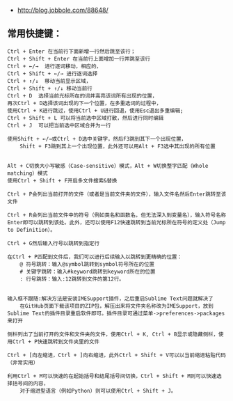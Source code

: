 * http://blog.jobbole.com/88648/

## 常用快捷键：
	Ctrl + Enter 在当前行下面新增一行然后跳至该行；
	Ctrl + Shift + Enter 在当前行上面增加一行并跳至该行
	Ctrl + ←/→  进行逐词移动，相应的，
	Ctrl + Shift + ←/→ 进行逐词选择
	Ctrl + ↑/↓  移动当前显示区域，
	Ctrl + Shift + ↑/↓ 移动当前行
	Ctrl + D  选择当前光标所在的词并高亮该词所有出现的位置，
	再次Ctrl + D选择该词出现的下一个位置，在多重选词的过程中，
	使用Ctrl + K进行跳过，使用Ctrl + U进行回退，使用Esc退出多重编辑;
	Ctrl + Shift + L 可以将当前选中区域打散，然后进行同时编辑
	Ctrl + J  可以把当前选中区域合并为一行
	
	使用Shift + ←/→或Ctrl + D选中关键字，然后F3跳到其下一个出现位置，
		Shift + F3跳到其上一个出现位置，此外还可以用Alt + F3选中其出现的所有位置
	
	
	Alt + C切换大小写敏感（Case-sensitive）模式，Alt + W切换整字匹配（Whole matching）模式
	使用Ctrl + Shift + F开启多文件搜索&替换
	
	Ctrl + P会列出当前打开的文件（或者是当前文件夹的文件），输入文件名然后Enter跳转至该文件
	
	Ctrl + R会列出当前文件中的符号（例如类名和函数名，但无法深入到变量名），输入符号名称Enter即可以跳转到该处。此外，还可以使用F12快速跳转到当前光标所在符号的定义处（Jump to Definition）。
	
	Ctrl + G然后输入行号以跳转到指定行
	
	在Ctrl + P匹配到文件后，我们可以进行后续输入以跳转到更精确的位置：
		@ 符号跳转：输入@symbol跳转到symbol符号所在的位置
		# 关键字跳转：输入#keyword跳转到keyword所在的位置
		: 行号跳转：输入:12跳转到文件的第12行。
	
	
	输入框不跟随:解决方法是安装IMESupport插件，之后重启Sublime Text问题就解决了
		在GitHub页面下载该项目的ZIP包，解压出来将文件夹名称改为IMESupport，放到Sublime Text的插件目录重启软件即可。插件目录可通过菜单->preferences->packages来打开
		
	侧栏列出了当前打开的文件和文件夹的文件，使用Ctrl + K, Ctrl + B显示或隐藏侧栏，使用Ctrl + P快速跳转到文件夹里的文件
	
	Ctrl + [向左缩进，Ctrl + ]向右缩进，此外Ctrl + Shift + V可以以当前缩进粘贴代码（非常实用）
	
	利用Ctrl + M可以快速的在起始括号和结尾括号间切换，Ctrl + Shift + M则可以快速选择括号间的内容，
		对于缩进型语言（例如Python）则可以使用Ctrl + Shift + J。
	
	
	
	
	
	
	
	
	
	
	
	
	
	
	
	
